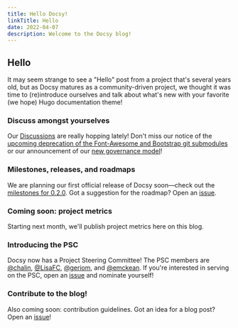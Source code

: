 ```yaml
---
title: Hello Docsy!
linkTitle: Hello
date: 2022-04-07
description: Welcome to the Docsy blog!
---
```


## Hello

It may seem strange to see a "Hello" post from a project that's several years old, but as Docsy matures as a community-driven project, we thought it was time to (re)introduce ourselves and talk about what's new with your favorite (we hope) Hugo documentation theme!

### Discuss amongst yourselves

Our [Discussions](https://github.com/shaman-yellow/siteBlogTheme/discussions) are really hopping lately! Don't miss our notice of the [upcoming deprecation of the Font-Awesome and Bootstrap git submodules](https://github.com/shaman-yellow/siteBlogTheme/discussions/950) or our announcement of our [new governance model](https://github.com/shaman-yellow/siteBlogTheme/discussions/798)!

### Milestones, releases, and roadmaps

We are planning our first official release of Docsy soon—check out the [milestones for 0.2.0](https://github.com/shaman-yellow/siteBlogTheme/milestone/2). Got a suggestion for the roadmap? Open an [issue](https://github.com/shaman-yellow/siteBlogTheme/issues).

### Coming soon: project metrics

Starting next month, we'll publish project metrics here on this blog.

### Introducing the PSC

Docsy now has a Project Steering Committee! The PSC members are [@chalin][], [@LisaFC][], [@geriom][], and [@emckean][]. If you're interested in serving on the PSC, open an [issue](https://github.com/shaman-yellow/siteBlogTheme/issues) and nominate yourself!

### Contribute to the blog!

Also coming soon: contribution guidelines. Got an idea for a blog post? Open an [issue](https://github.com/shaman-yellow/siteBlogTheme/issues)!

[@chalin]: https://github.com/chalin
[@LisaFC]: https://github.com/LisaFC
[@geriom]: https://github.com/geriom
[@emckean]: https://github.com/emckean
